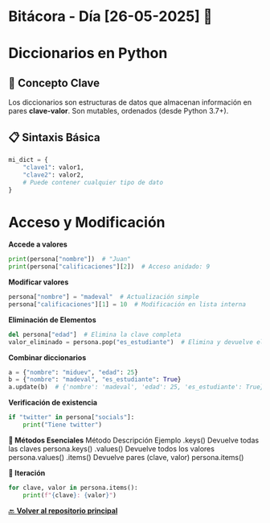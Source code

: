 ﻿# Bitácora - Día [26-05-2025] 🚀


# Diccionarios en Python

## 📌 Concepto Clave
Los diccionarios son estructuras de datos que almacenan información en pares **clave-valor**. Son mutables, ordenados (desde Python 3.7+).

## 📋 Sintaxis Básica

```python
mi_dict = {
    "clave1": valor1,
    "clave2": valor2,
    # Puede contener cualquier tipo de dato
}
```
# Acceso y Modificación

**Accede a valores**
```python
print(persona["nombre"])  # "Juan"
print(persona["calificaciones"][2])  # Acceso anidado: 9
```

**Modificar valores**

```python
persona["nombre"] = "madeval"  # Actualización simple
persona["calificaciones"][1] = 10  # Modificación en lista interna
```

**Eliminación de Elementos**

```python
del persona["edad"]  # Elimina la clave completa
valor_eliminado = persona.pop("es_estudiante")  # Elimina y devuelve el valor
```

**Combinar diccionarios**

```python
a = {"nombre": "miduev", "edad": 25}
b = {"nombre": "madeval", "es_estudiante": True}
a.update(b)  # {'nombre': 'madeval', 'edad': 25, 'es_estudiante': True}
```

**Verificación de existencia**


```python
if "twitter" in persona["socials"]:
    print("Tiene twitter")
```

**🔑 Métodos Esenciales**
Método	              Descripción	             Ejemplo
.keys()	       Devuelve todas las claves	     persona.keys()
.values()	   Devuelve todos los valores	     persona.values()
.items()	   Devuelve pares (clave, valor)	 persona.items()


**🔄 Iteración**


```python
for clave, valor in persona.items():
    print(f"{clave}: {valor}")
```


[🔙 **Volver al repositorio principal**](https://github.com/Motorbuzzard880/Python-learning-journal)  